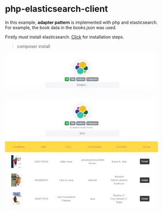 # php-elasticsearch-client
In this example, **adapter pattern** is implemented with php and elasticsearch. For example, the book data in the books.json was used.

Firstly must install elasticsearch. [Click](https://www.elastic.co/guide/en/apm/get-started/current/install-elasticsearch.html) for installation steps.

> composer install


![logo](assets/images/screenshot/img-1.png)

![logo](assets/images/screenshot/img-2.png)
